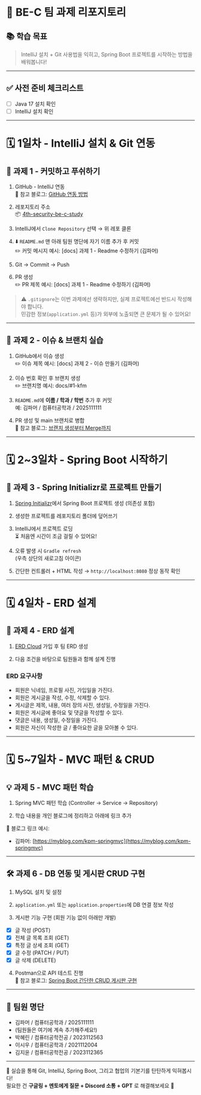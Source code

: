 # 🌱 BE-C 팀 과제 리포지토리

## 📚 학습 목표

> IntelliJ 설치 + Git 사용법을 익히고, Spring Boot 프로젝트를 시작하는 방법을 배워봅니다!

---

## ✅ 사전 준비 체크리스트

- [ ] Java 17 설치 확인  
- [ ] IntelliJ 설치 확인

---

# 🗓️ 1일차 - IntelliJ 설치 & Git 연동

## 📝 과제 1 - 커밋하고 푸쉬하기

1. GitHub - IntelliJ 연동  
   🔗 참고 블로그: [GitHub 연동 방법](https://brunch.co.kr/@mystoryg/168)

2. 레포지토리 주소  
   📦 [4th-security-be-c-study](https://github.com/DguFarmSystem/4th-security-be-c-study)

3. IntelliJ에서 `Clone Repository` 선택 → 위 레포 클론

4. ⬇️ `README.md` 맨 아래 팀원 명단에 자기 이름 추가 후 커밋  
   ✏️ 커밋 메시지 예시: [docs] 과제 1 - Readme 수정하기 (김파머)

5. Git → Commit → Push

6. PR 생성  
✏️ PR 제목 예시: [docs] 과제 1 - Readme 수정하기 (김파머)


> ⚠️ `.gitignore`는 이번 과제에선 생략하지만, 실제 프로젝트에선 반드시 작성해야 합니다.  
> 민감한 정보(`application.yml` 등)가 외부에 노출되면 큰 문제가 될 수 있어요!

---

## 📌 과제 2 - 이슈 & 브랜치 실습

1. GitHub에서 이슈 생성  
✏️ 이슈 제목 예시: [docs] 과제 2 - 이슈 만들기 (김파머)

2. 이슈 번호 확인 후 브랜치 생성  
✏️ 브랜치명 예시: docs/#1-kfm


3. `README.md`에 **이름 / 학과 / 학번** 추가 후 커밋  
예:  김파머 / 컴퓨터공학과 / 2025111111


4. PR 생성 및 main 브랜치로 병합  
🔗 참고 블로그: [브랜치 생성부터 Merge까지](https://alwaysgame.tistory.com/entry/Github-Branch-%EC%83%9D%EC%84%B1-pull-request%EB%A1%9C-merge-%ED%95%B4%EB%B3%B4%EA%B8%B0)

---

# 🗓️ 2~3일차 - Spring Boot 시작하기

## 🚀 과제 3 - Spring Initializr로 프로젝트 만들기

1. [Spring Initializr](https://start.spring.io)에서 Spring Boot 프로젝트 생성 (의존성 포함)

2. 생성한 프로젝트를 레포지토리 폴더에 덮어쓰기

3. IntelliJ에서 프로젝트 로딩  
⏳ 처음엔 시간이 조금 걸릴 수 있어요!

4. 오류 발생 시 `Gradle refresh`  
(우측 상단의 새로고침 아이콘)

5. 간단한 컨트롤러 + HTML 작성 → `http://localhost:8080` 정상 동작 확인

---

# 🗓️ 4일차 - ERD 설계

## 🧩 과제 4 - ERD 설계

1. [ERD Cloud](https://www.erdcloud.com/) 가입 후 팀 ERD 생성

2. 다음 조건을 바탕으로 팀원들과 함께 설계 진행

### ERD 요구사항

- 회원은 닉네임, 프로필 사진, 가입일을 가진다.
- 회원은 게시글을 작성, 수정, 삭제할 수 있다.
- 게시글은 제목, 내용, 여러 장의 사진, 생성일, 수정일을 가진다.
- 회원은 게시글에 좋아요 및 댓글을 작성할 수 있다.
- 댓글은 내용, 생성일, 수정일을 가진다.
- 회원은 자신이 작성한 글 / 좋아요한 글을 모아볼 수 있다.

---

# 🗓️ 5~7일차 - MVC 패턴 & CRUD

## 💡 과제 5 - MVC 패턴 학습

1. Spring MVC 패턴 학습 (Controller → Service → Repository)

2. 학습 내용을 개인 블로그에 정리하고 아래에 링크 추가

📎 블로그 링크 예시:
- 김파머: [https://myblog.com/kpm-springmvc](https://myblog.com/kpm-springmvc)

---

## 🛠️ 과제 6 - DB 연동 및 게시판 CRUD 구현

1. MySQL 설치 및 설정

2. `application.yml` 또는 `application.properties`에 DB 연결 정보 작성

3. 게시판 기능 구현 (회원 기능 없이 아래만 개발)

- [x] 글 작성 (POST)
- [x] 전체 글 목록 조회 (GET)
- [x] 특정 글 상세 조회 (GET)
- [x] 글 수정 (PATCH / PUT)
- [x] 글 삭제 (DELETE)

4. Postman으로 API 테스트 진행  
🔗 참고 블로그: [Spring Boot 간단한 CRUD 게시판 구현](https://velog.io/@jiyoonee/Spring-boot-간단한-CRUD-게시판-구현하기)

---

## 👥 팀원 명단

- 김파머 / 컴퓨터공학과 / 2025111111  
- (팀원들은 여기에 계속 추가해주세요!)
- 박혜린 / 컴퓨터공학전공 / 2023112563
- 이시우 / 컴퓨터공학과 / 2021112004
- 김지윤 / 컴퓨터공학전공 / 2023112365
---

🎉 실습을 통해 Git, IntelliJ, Spring Boot, 그리고 협업의 기본기를 탄탄하게 익혀봅시다!  
필요한 건 **구글링 + 멘토에게 질문 + Discord 소통 + GPT** 로 해결해보세요 💪


